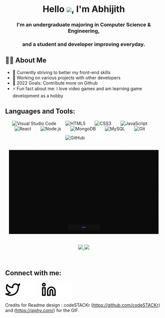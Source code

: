 <h1 align="center">Hello <img src="https://raw.githubusercontent.com/MartinHeinz/MartinHeinz/master/wave.gif" width="30px">, I'm Abhijith</h1>
<h3 align="center">I'm an undergraduate majoring in Computer Science & Engineering,</h3>
<h3 align="center">and a student and developer improving everyday.</h3>

## 🙋‍♂️ About Me
- 🌱 Currently striving to better my front-end skills
- 👯 Working on various projects with other developers
- 🥅 2022 Goals: Contribute more on Github
- ⚡ Fun fact about me: I love video games and am learning game development as a hobby

## Languages and Tools:
<p align="center">
<img align="" alt="Visual Studio Code" width="26px" src="https://cdn.jsdelivr.net/gh/devicons/devicon/icons/vscode/vscode-original.svg" style="padding-right:10px;" />&nbsp;&nbsp;&nbsp;&nbsp;
<img align="" alt="HTML5" width="26px" src="https://cdn.jsdelivr.net/gh/devicons/devicon/icons/html5/html5-original.svg" style="padding-right:10px;" />&nbsp;&nbsp;&nbsp;&nbsp;
<img align="" alt="CSS3" width="26px" src="https://cdn.jsdelivr.net/gh/devicons/devicon/icons/css3/css3-original.svg" style="padding-right:10px;" />&nbsp;&nbsp;&nbsp;&nbsp;
<img align="" alt="JavaScript" width="26px" src="https://cdn.jsdelivr.net/gh/devicons/devicon/icons/javascript/javascript-original.svg" style="padding-right:10px;" />&nbsp;&nbsp;&nbsp;&nbsp;
<img align="" alt="React" width="26px" src="https://cdn.jsdelivr.net/gh/devicons/devicon/icons/react/react-original.svg" style="padding-right:10px;" />&nbsp;&nbsp;&nbsp;&nbsp;
<!-- <img align="" alt="Gatsby" width="26px" src="https://cdn.jsdelivr.net/gh/devicons/devicon/icons/gatsby/gatsby-original.svg" style="padding-right:10px;" />-->
<!-- <img align="" alt="GraphQL" width="26px" src="https://cdn.jsdelivr.net/gh/devicons/devicon/icons/graphql/graphql-plain.svg" style="padding-right:10px;" />-->
<img align="" alt="Node.js" width="26px" src="https://cdn.jsdelivr.net/gh/devicons/devicon/icons/nodejs/nodejs-original.svg" style="padding-right:10px;" />&nbsp;&nbsp;&nbsp;&nbsp;
<!-- [<img align="" alt="Deno" width="26px" src="./img/deno-light.svg" style="padding-right:10px;" />-->
<img align="" alt="MongoDB" width="26px" src="https://cdn.jsdelivr.net/gh/devicons/devicon/icons/mongodb/mongodb-original.svg" style="padding-right:10px;" />&nbsp;&nbsp;&nbsp;&nbsp;
<img align="" alt="MySQL" width="26px" src="https://cdn.jsdelivr.net/gh/devicons/devicon/icons/mysql/mysql-original.svg" style="padding-right:10px;" />&nbsp;&nbsp;&nbsp;&nbsp;
<img align="" alt="Git" width="26px" src="https://cdn.jsdelivr.net/gh/devicons/devicon/icons/git/git-original.svg" style="padding-right:10px;" />&nbsp;&nbsp;&nbsp;&nbsp;
<img align="" alt="GitHub" width="26px" src="https://user-images.githubusercontent.com/3369400/139447912-e0f43f33-6d9f-45f8-be46-2df5bbc91289.png" style="padding-right:10px;" />&nbsp;&nbsp;&nbsp;&nbsp;
<!-- <img align="" alt="GitHub" width="26px" src="https://user-images.githubusercontent.com/3369400/139448065-39a229ba-4b06-434b-bc67-616e2ed80c8f.png" style="padding-right:10px;" />-->
<!-- <img align="" alt="Terminal" width="26px" src="./img/terminal-light.svg" /> -->
<img align="" alt="Terminal" width="26px" src="./img/terminal-dark.svg" />
</p>

<br/>
<div align="center">
<img alt="Coding GIF via GIPHY" src="img\giphy2.gif" align=""/>
</div>
<br/>

<p align="center">
<a href="https://github.com/abhijith-jk">
  <img height="180em" src="https://github-readme-stats-eight-theta.vercel.app/api?username=abhijith-jk&show_icons=true&theme=algolia&include_all_commits=true&count_private=true"/>
  <img height="180em" src="https://github-readme-stats-eight-theta.vercel.app/api/top-langs/?username=abhijith-jk&layout=compact&langs_count=8&theme=algolia"/>
</a>
</p>
<br />

## Connect with me:
[![website](./img/twitter-light.svg)](https://twitter.com/abhijithjkamath#gh-light-mode-only)
[![website](./img/twitter-dark.svg)](https://twitter.com/abhijithjkamath#gh-dark-mode-only)
&nbsp;&nbsp;
[![website](./img/linkedin-light.svg)](https://linkedin.com/in/abhijithjk#gh-light-mode-only)
[![website](./img/linkedin-dark.svg)](https://linkedin.com/in/abhijithjk#gh-dark-mode-only)
&nbsp;&nbsp;

Credits for Readme design : codeSTACKr (https://github.com/codeSTACKr) and (https://giphy.com/) for the GIF.


<!-- [website]: https://codeSTACKr.com -->
<!-- [course]: http://vsCodeHero.com -->
[twitter]: https://twitter.com/abhijithjkamath
<!-- [youtube]: https://youtube.com/codeSTACKr -->
<!-- [instagram]: https://instagram.com/codeSTACKr -->
[linkedin]: www.linkedin.com/in/abhijithjk
<!-- [webdevplaylist]: https://www.youtube.com/playlist?list=PLkwxH9e_vrAJ0WbEsFA9W3I1W-g_BTsbt
[jsplaylist]: https://www.youtube.com/playlist?list=PLkwxH9e_vrALRJKu7wfXby3MKeflhTu6B
[cssplaylist]: https://www.youtube.com/playlist?list=PLkwxH9e_vrALSdvZuEh6gqQdmDoDIoqz4
[reactplaylist]: https://www.youtube.com/playlist?list=PLkwxH9e_vrAK4TdffpxKY3QGyHCpxFcQ0 -->
